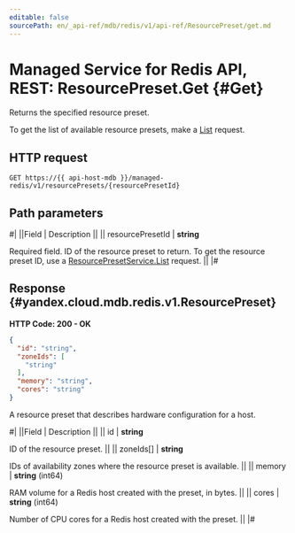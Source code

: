 ```yaml
---
editable: false
sourcePath: en/_api-ref/mdb/redis/v1/api-ref/ResourcePreset/get.md
---
```


# Managed Service for Redis API, REST: ResourcePreset.Get {#Get}

Returns the specified resource preset.

To get the list of available resource presets, make a [List](/docs/managed-redis/api-ref/ResourcePreset/list#List) request.

## HTTP request

```
GET https://{{ api-host-mdb }}/managed-redis/v1/resourcePresets/{resourcePresetId}
```

## Path parameters

#|
||Field | Description ||
|| resourcePresetId | **string**

Required field. ID of the resource preset to return.
To get the resource preset ID, use a [ResourcePresetService.List](/docs/managed-redis/api-ref/ResourcePreset/list#List) request. ||
|#

## Response {#yandex.cloud.mdb.redis.v1.ResourcePreset}

**HTTP Code: 200 - OK**

```json
{
  "id": "string",
  "zoneIds": [
    "string"
  ],
  "memory": "string",
  "cores": "string"
}
```

A resource preset that describes hardware configuration for a host.

#|
||Field | Description ||
|| id | **string**

ID of the resource preset. ||
|| zoneIds[] | **string**

IDs of availability zones where the resource preset is available. ||
|| memory | **string** (int64)

RAM volume for a Redis host created with the preset, in bytes. ||
|| cores | **string** (int64)

Number of CPU cores for a Redis host created with the preset. ||
|#